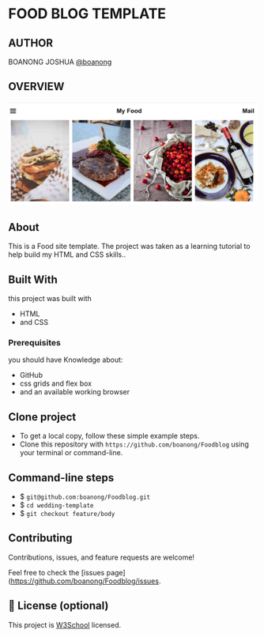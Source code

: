 # FOOD BLOG TEMPLATE 

## AUTHOR
BOANONG JOSHUA
[@boanong](https://github.com/boanong)

## OVERVIEW
  ![home page](assets/image/preview.png)


## About

This is a Food site template. The project was taken as a learning tutorial to help build my HTML and CSS skills..

## Built With
  this project was built with
- HTML
- and CSS

### Prerequisites

 you should have Knowledge about:

- GitHub
- css grids and flex box
- and an available working browser

## Clone project

- To get a local copy, follow these simple example steps.
- Clone this repository with `https://github.com/boanong/Foodblog` using your terminal or command-line.

## Command-line steps

- $ `git@github.com:boanong/Foodblog.git`
- $ `cd wedding-template`
- $ `git checkout feature/body`

## Contributing

Contributions, issues, and feature requests are welcome!

Feel free to check the [issues page](https://github.com/boanong/Foodblog/issues.

## 📝 License (optional)

This project is [W3School](./LICENSE) licensed.

